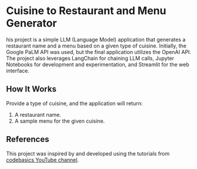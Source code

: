 # Cuisine to Restaurant and Menu Generator

his project is a simple LLM (Language Model) application that generates a restaurant name and a menu based on a given type of cuisine. Initially, the Google PaLM API was used, but the final application utilizes the OpenAI API. The project also leverages LangChain for chaining LLM calls, Jupyter Notebooks for development and experimentation, and Streamlit for the web interface.

## How It Works

Provide a type of cuisine, and the application will return:
1. A restaurant name.
2. A sample menu for the given cuisine.

## References

This project was inspired by and developed using the tutorials from [codebasics YouTube channel](https://www.youtube.com/@codebasics).

